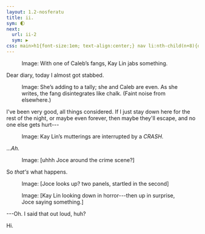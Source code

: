 ```yaml
---
layout: 1.2-nosferatu
title: ii.
sym: 🌓︎
next:
  url: ii-2
  sym: ▶
css: main>h1{font-size:1em; text-align:center;} nav li:nth-child(n+8){display:none;} header h2{color:#404040;} nav li:nth-child(7){color:#808080;} main h2{font-size:1.5em; text-align:center; margin-bottom:.5em;} h2 span{display:inline-block;} figcaption,p{max-width:400px;}
---
```

<div class="book" markdown="1">
<figure><img src="https://via.placeholder.com/400x300.png" alt=""/>
<figcaption><span class="x">Image: </span>With one of Caleb’s fangs, Kay Lin jabs something.</figcaption></figure>

Dear diary, today I almost got stabbed.

<figure><img src="https://via.placeholder.com/400x300.png" alt=""/>
<figcaption><span class="x">Image: </span>She’s adding to a tally; she and Caleb are even. As she writes, the fang disintegrates like chalk. (Faint noise from elsewhere.)</figcaption></figure>

I've been very good, all things considered. If I just stay down here for the rest of the night, or maybe even forever, then maybe they'll escape, and no one else gets hurt---

<figure><img src="https://via.placeholder.com/400x200.png" alt=""/>
<figcaption><span class="x">Image: </span>Kay Lin’s mutterings are interrupted by a <i style="text-transform:uppercase;">crash</i>.</figcaption></figure>

...*Ah.*

<figure><img src="https://via.placeholder.com/400x300.png" alt=""/>
<figcaption><span class="x">Image: </span>[uhhh Joce around the crime scene?]</figcaption></figure>

So <em>that's</em> what happens.

<figure><img src="https://via.placeholder.com/400x300.png" alt=""/>
<figcaption><span class="x">Image: </span>[Joce looks up? two panels, startled in the second]</figcaption></figure>

<figure><img src="https://via.placeholder.com/400x300.png" alt=""/>
<figcaption><span class="x">Image: </span>[Kay Lin looking down in horror---then up in surprise, Joce saying something.]</figcaption></figure>

---Oh. I said that out loud, huh?

Hi.